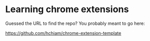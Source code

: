 # Learning chrome extensions

Guessed the URL to find the repo? You probably meant to go here:

<https://github.com/hchiam/chrome-extension-template>
